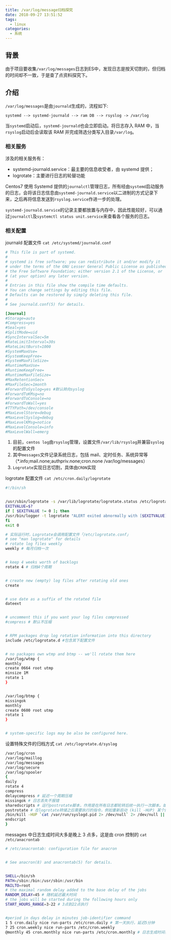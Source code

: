 ```yaml
---
title: /var/log/message归档探究
date: 2018-09-27 13:51:52
tags:
  - linux
categories:
  - 系统
---
```


## 背景

由于项目要收集`/var/log/messages`日志到ES中，发现日志是按天切割的，但归档的时间却不一致，于是查了点资料探究下。

## 介绍

`/var/log/messages`是由`journald`生成的，流程如下:
```
systemd --> systemd-journald --> ram DB --> rsyslog -> /var/log
```
当`systemd`启动后，`systemd-journald`也会立即启动。将日志存入 RAM 中，当`rsyslog`启动后会读取该 RAM 并完成筛选分类写入目录`/var/log`。

### 相关服务

涉及的相关服务有：

- systemd-journald.service：最主要的信息收受者，由 systemd 提供；
- logrotate：主要进行日志的轮替功能

Centos7 使用 Systemd 提供的`journalctl`管理日志，所有经由`systemd`启动服务的日志，会将该日志信息由`systemd-journald.service`以二进制的方式记录下来，之后再将信息发送到`rsyslog.service`作进一步的处理。

`systemd-journald.service`的记录主要都放置与内存中，因此性能较好，可以通过`journalctl`及`systemctl status unit.service`来查看各个服务的日志。

### 相关配置

journald 配置文件
`cat /etc/systemd/journald.conf`

```ini
# This file is part of systemd.
#
# systemd is free software; you can redistribute it and/or modify it
# under the terms of the GNU Lesser General Public License as published by
# the Free Software Foundation; either version 2.1 of the License, or
# (at your option) any later version.
#
# Entries in this file show the compile time defaults.
# You can change settings by editing this file.
# Defaults can be restored by simply deleting this file.
#
# See journald.conf(5) for details.

[Journal]
#Storage=auto
#Compress=yes
#Seal=yes
#SplitMode=uid
#SyncIntervalSec=5m
#RateLimitInterval=30s
#RateLimitBurst=1000
#SystemMaxUse=
#SystemKeepFree=
#SystemMaxFileSize=
#RuntimeMaxUse=
#RuntimeKeepFree=
#RuntimeMaxFileSize=
#MaxRetentionSec=
#MaxFileSec=1month
#ForwardToSyslog=yes #默认转向syslog
#ForwardToKMsg=no
#ForwardToConsole=no
#ForwardToWall=yes
#TTYPath=/dev/console
#MaxLevelStore=debug
#MaxLevelSyslog=debug
#MaxLevelKMsg=notice
#MaxLevelConsole=info
#MaxLevelWall=emerg
```

1. 目前，`centos log`由`rsyslog`管理，设置文件`/var/lib/rsyslog`并兼容`syslog`的配置文件
2. 其中`messages`文件记录系统日志，包括 mail、定时任务、系统异常等（\*.info;mail.none;authpriv.none;cron.none /var/log/messages）
3. `Logrotate`实现日志切割，具体由`CRON`实现

logrotate 配置文件
`cat /etc/cron.daily/logrotate`

```bash
#!/bin/sh


/usr/sbin/logrotate -s /var/lib/logrotate/logrotate.status /etc/logrotate.conf
EXITVALUE=$?
if [ $EXITVALUE != 0 ]; then
/usr/bin/logger -t logrotate "ALERT exited abnormally with [$EXITVALUE]"
fi
exit 0

# 实际运行时，Logrotate会调用配置文件「/etc/logrotate.conf」
# see "man logrotate" for details
# rotate log files weekly
weekly # 每月归档一次


# keep 4 weeks worth of backlogs
rotate 4 # 归档4个周期


# create new (empty) log files after rotating old ones
create


# use date as a suffix of the rotated file
dateext


# uncomment this if you want your log files compressed
#compress # 默认不压缩


# RPM packages drop log rotation information into this directory
include /etc/logrotate.d #包含其下配置文件


# no packages own wtmp and btmp -- we'll rotate them here
/var/log/wtmp {
monthly
create 0664 root utmp
minsize 1M
rotate 1
}


/var/log/btmp {
missingok
monthly
create 0600 root utmp
rotate 1
}


# system-specific logs may be also be configured here.
```

设置特殊文件的归档方式
`cat /etc/logrotate.d/syslog`

```bash
/var/log/cron
/var/log/maillog
/var/log/messages
/var/log/secure
/var/log/spooler
{
daily
rotate 4
compress
delaycompress # 延迟一个周期压缩
missingok # 日志丢失不报错
sharedscripts # 运行postrotate脚本，作用是在所有日志都轮转后统一执行一次脚本。如果没有配置这个，那么每个日志轮转后都会执行一次脚本
postrotate # 在logrotate转储之后需要执行的指令，例如重新启动 (kill -HUP) 某个服务！必须独立成行
/bin/kill -HUP `cat /var/run/syslogd.pid 2> /dev/null` 2> /dev/null || true
endscript
}
```

messages 中日志生成时间大多是晚上 3 点多，这是由 cron 控制的
`cat /etc/anacrontab`

```bash
# /etc/anacrontab: configuration file for anacron


# See anacron(8) and anacrontab(5) for details.


SHELL=/bin/sh
PATH=/sbin:/bin:/usr/sbin:/usr/bin
MAILTO=root
# the maximal random delay added to the base delay of the jobs
RANDOM_DELAY=45 # 随机延迟最大时间
# the jobs will be started during the following hours only
START_HOURS_RANGE=3-22 # 3点到22点执行


#period in days delay in minutes job-identifier command
1 5 cron.daily nice run-parts /etc/cron.daily # 第一天执行，延迟5分钟
7 25 cron.weekly nice run-parts /etc/cron.weekly
@monthly 45 cron.monthly nice run-parts /etc/cron.monthly # 日志生成时间在03:05~03:50 随机延迟时间 5~5+45
```
